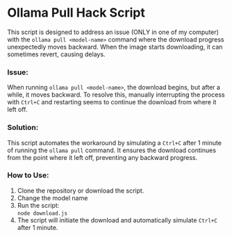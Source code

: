 # Ollama Pull Hack Script

This script is designed to address an issue (ONLY in one of my computer) with the `ollama pull <model-name>` command where the download progress unexpectedly moves backward. When the image starts downloading, it can sometimes revert, causing delays.

### Issue:
When running `ollama pull <model-name>`, the download begins, but after a while, it moves backward. To resolve this, manually interrupting the process with `Ctrl+C` and restarting seems to continue the download from where it left off.

### Solution:
This script automates the workaround by simulating a `Ctrl+C` after 1 minute of running the `ollama pull` command. It ensures the download continues from the point where it left off, preventing any backward progress.

### How to Use:
1. Clone the repository or download the script.
2. Change the model name
3. Run the script:  
   `node download.js`
4. The script will initiate the download and automatically simulate `Ctrl+C` after 1 minute.

